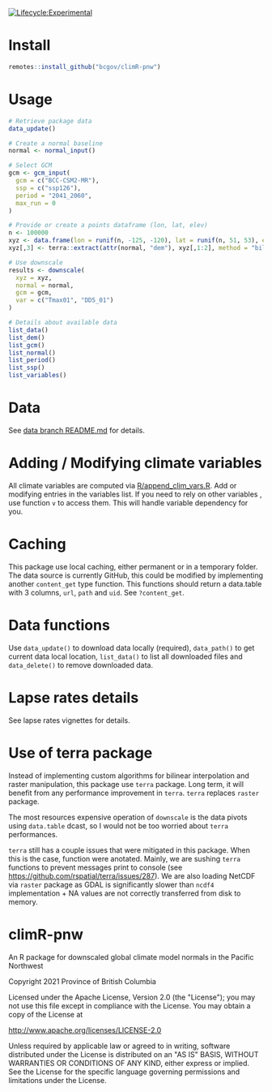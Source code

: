 <!-- badges: start -->
[![Lifecycle:Experimental](https://img.shields.io/badge/Lifecycle-Experimental-339999)](<Redirect-URL>)
<!-- badges: end -->

# Install

```r
remotes::install_github("bcgov/climR-pnw")
```

# Usage

```r
# Retrieve package data
data_update()

# Create a normal baseline
normal <- normal_input()

# Select GCM
gcm <- gcm_input(
  gcm = c("BCC-CSM2-MR"),
  ssp = c("ssp126"),
  period = "2041_2060",
  max_run = 0
)

# Provide or create a points dataframe (lon, lat, elev)
n <- 100000
xyz <- data.frame(lon = runif(n, -125, -120), lat = runif(n, 51, 53), elev = numeric(n))
xyz[,3] <- terra::extract(attr(normal, "dem"), xyz[,1:2], method = "bilinear")[,-1L]

# Use downscale
results <- downscale(
  xyz = xyz,
  normal = normal,
  gcm = gcm,
  var = c("Tmax01", "DD5_01")
)

# Details about available data
list_data()
list_dem()
list_gcm()
list_normal()
list_period()
list_ssp()
list_variables()

```

# Data

See [data branch README.md](https://github.com/bcgov/climR-pnw/blob/data/README.md) for details.

# Adding / Modifying climate variables

All climate variables are computed via [R/append_clim_vars.R](./R/append_clim_vars.R). Add or modifying entries in the variables list. If you need to rely on other variables , use function `v` to access them. This will handle variable dependency for you.

# Caching

This package use local caching, either permanent or in a temporary folder. The data source is currently GitHub, this could be modified by implementing another `content_get` type function. This functions should return a data.table with 3 columns, `url`, `path` and `uid`.
See `?content_get`.

# Data functions

Use `data_update()` to download data locally (required), `data_path()` to get current data local location, `list_data()` to list all downloaded files and `data_delete()` to remove downloaded data.

# Lapse rates details

See lapse rates vignettes for details.

# Use of terra package

Instead of implementing custom algorithms for bilinear interpolation and raster manipulation, this package use `terra` package. Long term, it will benefit from any performance improvement in `terra`. `terra` replaces `raster` package.

The most resources expensive operation of `downscale` is the data pivots using `data.table` dcast, so I would not be too worried about
`terra` performances.

`terra` still has a couple issues that were mitigated in this package. When this is the case, function were anotated. Mainly, we are sushing `terra` functions to prevent messages print to console (see https://github.com/rspatial/terra/issues/287). We are also loading NetCDF via `raster` package as GDAL is significantly slower than `ncdf4` implementation + NA values are not correctly transferred from disk to memory.

# climR-pnw
An R package for downscaled global climate model normals in the Pacific Northwest

Copyright 2021 Province of British Columbia

Licensed under the Apache License, Version 2.0 (the "License"); you may not use this file except in compliance with the License. You may obtain a copy of the License at

http://www.apache.org/licenses/LICENSE-2.0

Unless required by applicable law or agreed to in writing, software distributed under the License is distributed on an "AS IS" BASIS, WITHOUT WARRANTIES OR CONDITIONS OF ANY KIND, either express or implied. See the License for the specific language governing permissions and limitations under the License.
